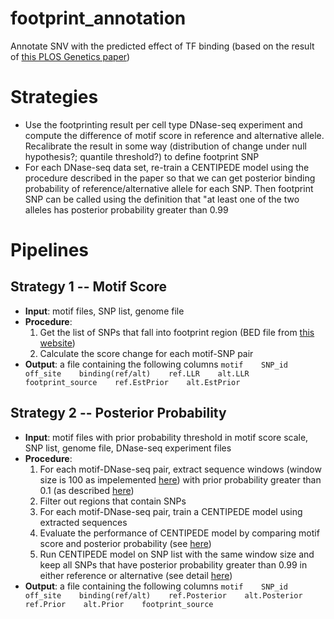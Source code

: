 # footprint_annotation
Annotate SNV with the predicted effect of TF binding (based on the result of [this PLOS Genetics paper](http://journals.plos.org/plosgenetics/article?id=10.1371/journal.pgen.1005875))

# Strategies

* Use the footprinting result per cell type DNase-seq experiment and compute the difference of motif score in reference and alternative allele. Recalibrate the result in some way (distribution of change under null hypothesis?; quantile threshold?) to define footprint SNP
* For each DNase-seq data set, re-train a CENTIPEDE model using the procedure described in the paper so that we can get posterior binding probability of reference/alternative allele for each SNP. Then footprint SNP can be called using the definition that "at least one of the two alleles has posterior probability greater than 0.99

# Pipelines

## Strategy 1 -- Motif Score

* **Input**: motif files, SNP list, genome file
* **Procedure**:
  1. Get the list of SNPs that fall into footprint region (BED file from [this website](http://genome.grid.wayne.edu/centisnps/))
  2. Calculate the score change for each motif-SNP pair
* **Output**: a file containing the following columns `motif    SNP_id    off_site    binding(ref/alt)    ref.LLR    alt.LLR    footprint_source    ref.EstPrior    alt.EstPrior`

## Strategy 2 -- Posterior Probability

* **Input**: motif files with prior probability threshold in motif score scale, SNP list, genome file, DNase-seq experiment files
* **Procedure**:
  1. For each motif-DNase-seq pair, extract sequence windows (window size is 100 as impelemented [here](https://github.com/piquelab/which_gen_vars/blob/master/src/runCentipedeOnAll.R#L31)) with prior probability greater than 0.1 (as described [here](https://github.com/piquelab/which_gen_vars/blob/master/Makefile#L147))
  2. Filter out regions that contain SNPs
  3. For each motif-DNase-seq pair, train a CENTIPEDE model using extracted sequences
  4. Evaluate the performance of CENTIPEDE model by comparing motif score and posterior probability (see [here](https://github.com/piquelab/which_gen_vars/blob/master/src/runCentipedeOnAll.R#L60-L79))
  5. Run CENTIPEDE model on SNP list with the same window size and keep all SNPs that have posterior probability greater than 0.99 in either reference or alternative (see detail [here](https://github.com/piquelab/which_gen_vars/blob/master/src/runCentipedeOnAll.R#L141-L146))
* **Output**: a file containing the following columns `motif    SNP_id    off_site    binding(ref/alt)    ref.Posterior    alt.Posterior    ref.Prior    alt.Prior    footprint_source`
